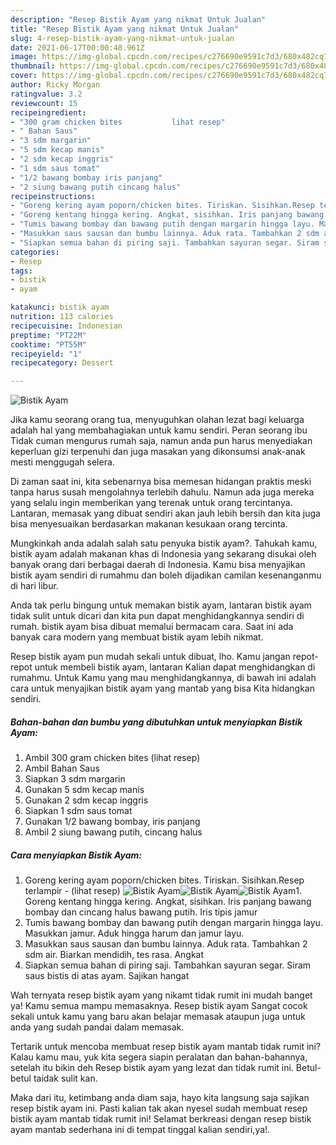 ```yaml
---
description: "Resep Bistik Ayam yang nikmat Untuk Jualan"
title: "Resep Bistik Ayam yang nikmat Untuk Jualan"
slug: 4-resep-bistik-ayam-yang-nikmat-untuk-jualan
date: 2021-06-17T00:00:48.961Z
image: https://img-global.cpcdn.com/recipes/c276690e9591c7d3/680x482cq70/bistik-ayam-foto-resep-utama.jpg
thumbnail: https://img-global.cpcdn.com/recipes/c276690e9591c7d3/680x482cq70/bistik-ayam-foto-resep-utama.jpg
cover: https://img-global.cpcdn.com/recipes/c276690e9591c7d3/680x482cq70/bistik-ayam-foto-resep-utama.jpg
author: Ricky Morgan
ratingvalue: 3.2
reviewcount: 15
recipeingredient:
- "300 gram chicken bites           lihat resep"
- " Bahan Saus"
- "3 sdm margarin"
- "5 sdm kecap manis"
- "2 sdm kecap inggris"
- "1 sdm saus tomat"
- "1/2 bawang bombay iris panjang"
- "2 siung bawang putih cincang halus"
recipeinstructions:
- "Goreng kering ayam poporn/chicken bites. Tiriskan. Sisihkan.Resep terlampir           (lihat resep)"
- "Goreng kentang hingga kering. Angkat, sisihkan. Iris panjang bawang bombay dan cincang halus bawang putih. Iris tipis jamur"
- "Tumis bawang bombay dan bawang putih dengan margarin hingga layu. Masukkan jamur. Aduk hingga harum dan jamur layu."
- "Masukkan saus sausan dan bumbu lainnya. Aduk rata. Tambahkan 2 sdm air. Biarkan mendidih, tes rasa. Angkat"
- "Siapkan semua bahan di piring saji. Tambahkan sayuran segar. Siram saus bistis di atas ayam. Sajikan hangat"
categories:
- Resep
tags:
- bistik
- ayam

katakunci: bistik ayam 
nutrition: 113 calories
recipecuisine: Indonesian
preptime: "PT22M"
cooktime: "PT55M"
recipeyield: "1"
recipecategory: Dessert

---
```



![Bistik Ayam](https://img-global.cpcdn.com/recipes/c276690e9591c7d3/680x482cq70/bistik-ayam-foto-resep-utama.jpg)

Jika kamu seorang orang tua, menyuguhkan olahan lezat bagi keluarga adalah hal yang membahagiakan untuk kamu sendiri. Peran seorang ibu Tidak cuman mengurus rumah saja, namun anda pun harus menyediakan keperluan gizi terpenuhi dan juga masakan yang dikonsumsi anak-anak mesti menggugah selera.

Di zaman  saat ini, kita sebenarnya bisa memesan hidangan praktis meski tanpa harus susah mengolahnya terlebih dahulu. Namun ada juga mereka yang selalu ingin memberikan yang terenak untuk orang tercintanya. Lantaran, memasak yang dibuat sendiri akan jauh lebih bersih dan kita juga bisa menyesuaikan berdasarkan makanan kesukaan orang tercinta. 



Mungkinkah anda adalah salah satu penyuka bistik ayam?. Tahukah kamu, bistik ayam adalah makanan khas di Indonesia yang sekarang disukai oleh banyak orang dari berbagai daerah di Indonesia. Kamu bisa menyajikan bistik ayam sendiri di rumahmu dan boleh dijadikan camilan kesenanganmu di hari libur.

Anda tak perlu bingung untuk memakan bistik ayam, lantaran bistik ayam tidak sulit untuk dicari dan kita pun dapat menghidangkannya sendiri di rumah. bistik ayam bisa dibuat memalui bermacam cara. Saat ini ada banyak cara modern yang membuat bistik ayam lebih nikmat.

Resep bistik ayam pun mudah sekali untuk dibuat, lho. Kamu jangan repot-repot untuk membeli bistik ayam, lantaran Kalian dapat menghidangkan di rumahmu. Untuk Kamu yang mau menghidangkannya, di bawah ini adalah cara untuk menyajikan bistik ayam yang mantab yang bisa Kita hidangkan sendiri.

<!--inarticleads1-->

##### Bahan-bahan dan bumbu yang dibutuhkan untuk menyiapkan Bistik Ayam:

1. Ambil 300 gram chicken bites           (lihat resep)
1. Ambil  Bahan Saus
1. Siapkan 3 sdm margarin
1. Gunakan 5 sdm kecap manis
1. Gunakan 2 sdm kecap inggris
1. Siapkan 1 sdm saus tomat
1. Gunakan 1/2 bawang bombay, iris panjang
1. Ambil 2 siung bawang putih, cincang halus




<!--inarticleads2-->

##### Cara menyiapkan Bistik Ayam:

1. Goreng kering ayam poporn/chicken bites. Tiriskan. Sisihkan.Resep terlampir -           (lihat resep)
<img src="https://img-global.cpcdn.com/steps/7bc83e0f9720dd35/160x128cq70/bistik-ayam-langkah-memasak-1-foto.jpg" alt="Bistik Ayam"><img src="https://img-global.cpcdn.com/steps/92ac8d57f424bae8/160x128cq70/bistik-ayam-langkah-memasak-1-foto.jpg" alt="Bistik Ayam"><img src="https://img-global.cpcdn.com/steps/1fbc71ec9ec681a3/160x128cq70/bistik-ayam-langkah-memasak-1-foto.jpg" alt="Bistik Ayam">1. Goreng kentang hingga kering. Angkat, sisihkan. Iris panjang bawang bombay dan cincang halus bawang putih. Iris tipis jamur
1. Tumis bawang bombay dan bawang putih dengan margarin hingga layu. Masukkan jamur. Aduk hingga harum dan jamur layu.
1. Masukkan saus sausan dan bumbu lainnya. Aduk rata. Tambahkan 2 sdm air. Biarkan mendidih, tes rasa. Angkat
1. Siapkan semua bahan di piring saji. Tambahkan sayuran segar. Siram saus bistis di atas ayam. Sajikan hangat




Wah ternyata resep bistik ayam yang nikamt tidak rumit ini mudah banget ya! Kamu semua mampu memasaknya. Resep bistik ayam Sangat cocok sekali untuk kamu yang baru akan belajar memasak ataupun juga untuk anda yang sudah pandai dalam memasak.

Tertarik untuk mencoba membuat resep bistik ayam mantab tidak rumit ini? Kalau kamu mau, yuk kita segera siapin peralatan dan bahan-bahannya, setelah itu bikin deh Resep bistik ayam yang lezat dan tidak rumit ini. Betul-betul taidak sulit kan. 

Maka dari itu, ketimbang anda diam saja, hayo kita langsung saja sajikan resep bistik ayam ini. Pasti kalian tak akan nyesel sudah membuat resep bistik ayam mantab tidak rumit ini! Selamat berkreasi dengan resep bistik ayam mantab sederhana ini di tempat tinggal kalian sendiri,ya!.

